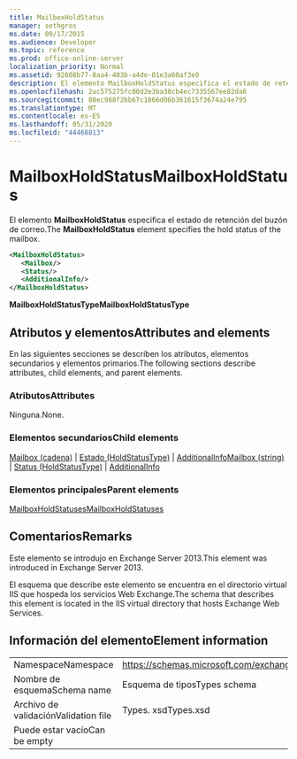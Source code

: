 ```yaml
---
title: MailboxHoldStatus
manager: sethgros
ms.date: 09/17/2015
ms.audience: Developer
ms.topic: reference
ms.prod: office-online-server
localization_priority: Normal
ms.assetid: 92608b77-8aa4-403b-a4de-01e3a60af3e0
description: El elemento MailboxHoldStatus especifica el estado de retención del buzón de correo.
ms.openlocfilehash: 2ac575275fc00d2e3ba38cb4ec7335567ee82da6
ms.sourcegitcommit: 88ec988f2bb67c1866d06b361615f3674a24e795
ms.translationtype: MT
ms.contentlocale: es-ES
ms.lasthandoff: 05/31/2020
ms.locfileid: "44468813"
---
```

# <a name="mailboxholdstatus"></a><span data-ttu-id="6386b-103">MailboxHoldStatus</span><span class="sxs-lookup"><span data-stu-id="6386b-103">MailboxHoldStatus</span></span>

<span data-ttu-id="6386b-104">El elemento **MailboxHoldStatus** especifica el estado de retención del buzón de correo.</span><span class="sxs-lookup"><span data-stu-id="6386b-104">The **MailboxHoldStatus** element specifies the hold status of the mailbox.</span></span> 
  
```XML
<MailboxHoldStatus>
   <Mailbox/>
   <Status/>
   <AdditionalInfo/>
</MailboxHoldStatus>
```

<span data-ttu-id="6386b-105">**MailboxHoldStatusType**</span><span class="sxs-lookup"><span data-stu-id="6386b-105">**MailboxHoldStatusType**</span></span>

## <a name="attributes-and-elements"></a><span data-ttu-id="6386b-106">Atributos y elementos</span><span class="sxs-lookup"><span data-stu-id="6386b-106">Attributes and elements</span></span>

<span data-ttu-id="6386b-107">En las siguientes secciones se describen los atributos, elementos secundarios y elementos primarios.</span><span class="sxs-lookup"><span data-stu-id="6386b-107">The following sections describe attributes, child elements, and parent elements.</span></span>
  
### <a name="attributes"></a><span data-ttu-id="6386b-108">Atributos</span><span class="sxs-lookup"><span data-stu-id="6386b-108">Attributes</span></span>

<span data-ttu-id="6386b-109">Ninguna.</span><span class="sxs-lookup"><span data-stu-id="6386b-109">None.</span></span>
  
### <a name="child-elements"></a><span data-ttu-id="6386b-110">Elementos secundarios</span><span class="sxs-lookup"><span data-stu-id="6386b-110">Child elements</span></span>

<span data-ttu-id="6386b-111">[Mailbox (cadena)](mailbox-string.md)  |  [Estado (HoldStatusType)](status-holdstatustype.md)  |  [AdditionalInfo](additionalinfo.md)</span><span class="sxs-lookup"><span data-stu-id="6386b-111">[Mailbox (string)](mailbox-string.md) | [Status (HoldStatusType)](status-holdstatustype.md) | [AdditionalInfo](additionalinfo.md)</span></span>
  
### <a name="parent-elements"></a><span data-ttu-id="6386b-112">Elementos principales</span><span class="sxs-lookup"><span data-stu-id="6386b-112">Parent elements</span></span>

[<span data-ttu-id="6386b-113">MailboxHoldStatuses</span><span class="sxs-lookup"><span data-stu-id="6386b-113">MailboxHoldStatuses</span></span>](mailboxholdstatuses.md)
  
## <a name="remarks"></a><span data-ttu-id="6386b-114">Comentarios</span><span class="sxs-lookup"><span data-stu-id="6386b-114">Remarks</span></span>

<span data-ttu-id="6386b-115">Este elemento se introdujo en Exchange Server 2013.</span><span class="sxs-lookup"><span data-stu-id="6386b-115">This element was introduced in Exchange Server 2013.</span></span>
  
<span data-ttu-id="6386b-116">El esquema que describe este elemento se encuentra en el directorio virtual IIS que hospeda los servicios Web Exchange.</span><span class="sxs-lookup"><span data-stu-id="6386b-116">The schema that describes this element is located in the IIS virtual directory that hosts Exchange Web Services.</span></span>
  
## <a name="element-information"></a><span data-ttu-id="6386b-117">Información del elemento</span><span class="sxs-lookup"><span data-stu-id="6386b-117">Element information</span></span>

|||
|:-----|:-----|
|<span data-ttu-id="6386b-118">Namespace</span><span class="sxs-lookup"><span data-stu-id="6386b-118">Namespace</span></span>  <br/> |https://schemas.microsoft.com/exchange/services/2006/types  <br/> |
|<span data-ttu-id="6386b-119">Nombre de esquema</span><span class="sxs-lookup"><span data-stu-id="6386b-119">Schema name</span></span>  <br/> |<span data-ttu-id="6386b-120">Esquema de tipos</span><span class="sxs-lookup"><span data-stu-id="6386b-120">Types schema</span></span>  <br/> |
|<span data-ttu-id="6386b-121">Archivo de validación</span><span class="sxs-lookup"><span data-stu-id="6386b-121">Validation file</span></span>  <br/> |<span data-ttu-id="6386b-122">Types. xsd</span><span class="sxs-lookup"><span data-stu-id="6386b-122">Types.xsd</span></span>  <br/> |
|<span data-ttu-id="6386b-123">Puede estar vacío</span><span class="sxs-lookup"><span data-stu-id="6386b-123">Can be empty</span></span>  <br/> ||
   

